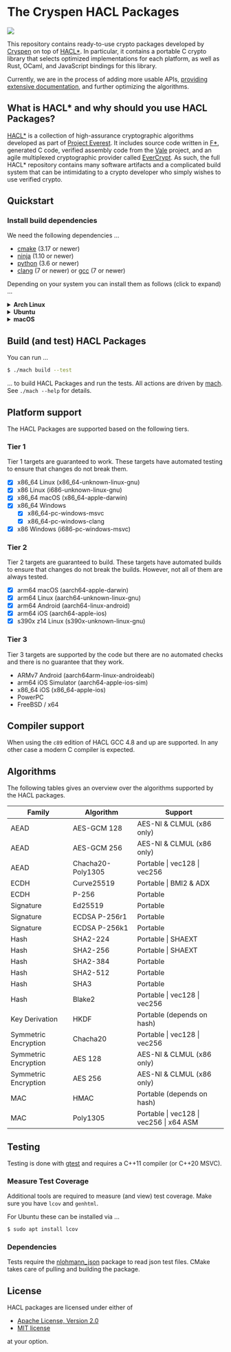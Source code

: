 # The Cryspen HACL Packages

![][status]

This repository contains ready-to-use crypto packages developed by [Cryspen] on top of [HACL*].
In particular, it contains a portable C crypto library that selects optimized implementations for each platform,
as well as Rust, OCaml, and JavaScript bindings for this library.

Currently, we are in the process of adding more usable APIs, [providing extensive documentation](https://tech.cryspen.com/hacl-packages/), and further optimizing the algorithms.

## What is HACL\* and why should you use HACL Packages?

[HACL*] is a collection of high-assurance cryptographic algorithms developed as part of [Project Everest].
It includes source code written in [F*], generated C code, verified assembly code from the [Vale] project, and an agile multiplexed cryptographic provider called [EverCrypt].
As such, the full HACL\* repository contains many software artifacts and a complicated build system that can be intimidating to a crypto developer who simply wishes to use verified crypto.

## Quickstart

### Install build dependencies

We need the following dependencies ...

- [cmake] (3.17 or newer)
- [ninja] (1.10 or newer)
- [python] (3.6 or newer)
- [clang] (7 or newer) or [gcc] (7 or newer)

Depending on your system you can install them as follows (click to expand) ...

<details>
  <summary><b>Arch Linux</b></summary>

```sh
$ sudo pacman -S cmake ninja python

# Either of ...
$ sudo pacman -S clang
$ sudo pacman -S gcc
```
</details>

<details>
  <summary><b>Ubuntu</b></summary>
  
```sh
$ sudo apt install cmake ninja-build python3

# Either of ...
$ sudo apt install clang
$ sudo apt install gcc
```
</details>

<details>
  <summary><b>macOS</b></summary>

```sh
$ brew install cmake ninja python

# Either of ...
$ brew install llvm
$ brew install gcc
```
</details>

## Build (and test) HACL Packages

You can run ...

```sh
$ ./mach build --test
```

... to build HACL Packages and run the tests. All actions are driven by [mach]. See `./mach --help` for details.

## Platform support

The HACL Packages are supported based on the following tiers.

### Tier 1

Tier 1 targets are guaranteed to work. These targets have automated testing to
ensure that changes do not break them.

- [x] x86_64 Linux (x86_64-unknown-linux-gnu)
- [x] x86 Linux (i686-unknown-linux-gnu)
- [x] x86_64 macOS (x86_64-apple-darwin)
- [x] x86_64 Windows
  - [x] x86_64-pc-windows-msvc
  - [x] x86_64-pc-windows-clang
- [x] x86 Windows (i686-pc-windows-msvc)

### Tier 2

Tier 2 targets are guaranteed to build.
These targets have automated builds to ensure that changes do not break the
builds. However, not all of them are always tested.

- [x] arm64 macOS (aarch64-apple-darwin)
- [x] arm64 Linux (aarch64-unknown-linux-gnu)
- [x] arm64 Android (aarch64-linux-android)
- [x] arm64 iOS (aarch64-apple-ios)
- [x] s390x z14 Linux (s390x-unknown-linux-gnu)

### Tier 3

Tier 3 targets are supported by the code but there are no automated checks and
there is no guarantee that they work.

- ARMv7 Android (aarch64arm-linux-androideabi)
- arm64 iOS Simulator (aarch64-apple-ios-sim)
- x86_64 iOS (x86_64-apple-ios)
- PowerPC
- FreeBSD / x64

## Compiler support

When using the `c89` edition of HACL GCC 4.8 and up are supported.
In any other case a modern C compiler is expected.

## Algorithms

The following tables gives an overview over the algorithms supported by the HACL
packages.

| Family               | Algorithm         | Support                                 |
| -------------------- | ----------------- | --------------------------------------- |
| AEAD                 | AES-GCM 128       | AES-NI & CLMUL (x86 only)               |
| AEAD                 | AES-GCM 256       | AES-NI & CLMUL (x86 only)               |
| AEAD                 | Chacha20-Poly1305 | Portable \| vec128 \| vec256            |
| ECDH                 | Curve25519        | Portable \| BMI2 & ADX                  |
| ECDH                 | P-256             | Portable                                |
| Signature            | Ed25519           | Portable                                |
| Signature            | ECDSA P-256r1     | Portable                                |
| Signature            | ECDSA P-256k1     | Portable                                |
| Hash                 | SHA2-224          | Portable \| SHAEXT                      |
| Hash                 | SHA2-256          | Portable \| SHAEXT                      |
| Hash                 | SHA2-384          | Portable                                |
| Hash                 | SHA2-512          | Portable                                |
| Hash                 | SHA3              | Portable                                |
| Hash                 | Blake2            | Portable \| vec128 \| vec256            |
| Key Derivation       | HKDF              | Portable (depends on hash)              |
| Symmetric Encryption | Chacha20          | Portable \| vec128 \| vec256            |
| Symmetric Encryption | AES 128           | AES-NI & CLMUL (x86 only)               |
| Symmetric Encryption | AES 256           | AES-NI & CLMUL (x86 only)               |
| MAC                  | HMAC              | Portable (depends on hash)              |
| MAC                  | Poly1305          | Portable \| vec128 \| vec256 \| x64 ASM |

## Testing

Testing is done with [gtest] and requires a C++11 compiler (or C++20 MSVC).

### Measure Test Coverage

Additional tools are required to measure (and view) test coverage.
Make sure you have `lcov` and `genhtml`.

For Ubuntu these can be installed via ...

```sh
$ sudo apt install lcov
```

### Dependencies

Tests require the [nlohmann_json] package to read json test files.
CMake takes care of pulling and building the package.

## License

HACL packages are licensed under either of

- [Apache License, Version 2.0](http://www.apache.org/licenses/LICENSE-2.0)
- [MIT license](http://opensource.org/licenses/MIT)

at your option.

[//]: # "links"
[cryspen]: https://www.cryspen.com/
[cmake]: https://cmake.org/
[ninja]: https://ninja-build.org/
[clang]: https://clang.llvm.org/
[gcc]: https://gcc.gnu.org/
[mach]: ./mach
[gtest]: https://google.github.io/googletest/
[nlohmann_json]: https://github.com/nlohmann/json
[hacl*]: https://hacl-star.github.io
[f*]: https://fstar-lang.org
[vale]: https://hacl-star.github.io/HaclValeEverCrypt.html
[evercrypt]: https://hacl-star.github.io/HaclValeEverCrypt.html
[status]: https://img.shields.io/badge/status-beta-orange.svg?style=for-the-badge
[project everest]: https://project-everest.github.io/
[python]: https://www.python.org/
